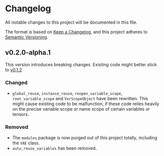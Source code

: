 # Changelog
All notable changes to this project will be documented in this file.

The format is based on [Keep a Changelog](https://keepachangelog.com/en/1.0.0/),
and this project adheres to [Semantic Versioning](https://semver.org/spec/v2.0.0.html).

## v0.2.0-alpha.1
This version introduces breaking changes. Existing code might better stick to [v0.1.2](https://github.com/haowen-xu/tfsnippet/tree/v0.1.2)

### Changed
- `global_reuse`, `instance_reuse`, `reopen_variable_scope`, `root_variable_scope` and `VarScopeObject` have been rewritten.
  This might cause existing code to be malfunction, if these code relies heavily on the precise variable scope or name scope of certain variables or tensors.

### Removed
- The `modules` package is now purged out of this project totally, including the `VAE` class.
- `auto_reuse_variables` has been removed.
